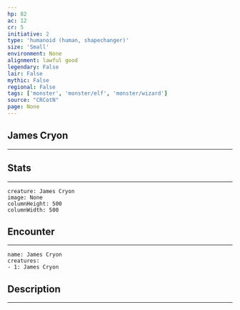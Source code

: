 ```yaml
---
hp: 82
ac: 12
cr: 5
initiative: 2
type: 'humanoid (human, shapechanger)'    
size: 'Small'
environment: None
alignment: lawful good
legendary: False
lair: False
mythic: False
regional: False
tags: ['monster', 'monster/elf', 'monster/wizard']
source: "CRCotN"
page: None
---
```


## James Cryon
---



## Stats
---

```statblock
creature: James Cryon
image: None
columnHeight: 500
columnWidth: 500
```

## Encounter
---

```encounter-table
name: James Cryon
creatures:
- 1: James Cryon
```

## Description
---





